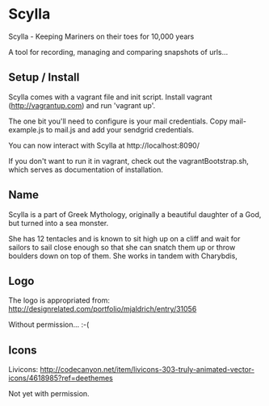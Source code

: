 Scylla
======
Scylla - Keeping Mariners on their toes for 10,000 years

A tool for recording, managing and comparing snapshots of urls...

Setup / Install
---------------
Scylla comes with a vagrant file and init script. Install vagrant (http://vagrantup.com) and run 'vagrant up'.

The one bit you'll need to configure is your mail credentials.
Copy mail-example.js to mail.js and add your sendgrid credentials.

You can now interact with Scylla at http://localhost:8090/

If you don't want to run it in vagrant, check out the vagrantBootstrap.sh, which serves as documentation of installation.




Name
-----------
Scylla is a part of Greek Mythology, originally a beautiful daughter of a God, but turned into a sea monster.

She has 12 tentacles and is known to sit high up on a cliff and wait for sailors to sail close enough so that she
can snatch them up or throw boulders down on top of them. She works in tandem with Charybdis,

Logo
-----------
The logo is appropriated from:
http://designrelated.com/portfolio/mjaldrich/entry/31056

Without permission... :-(

Icons
-----------
Livicons: http://codecanyon.net/item/livicons-303-truly-animated-vector-icons/4618985?ref=deethemes

Not yet with permission.